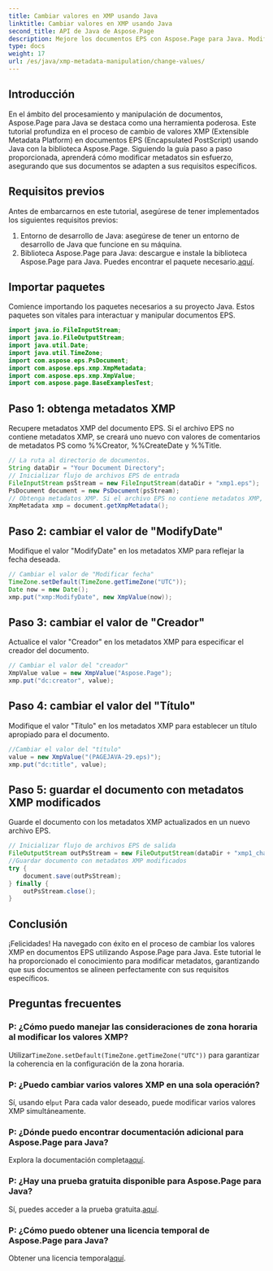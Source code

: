 ```yaml
---
title: Cambiar valores en XMP usando Java
linktitle: Cambiar valores en XMP usando Java
second_title: API de Java de Aspose.Page
description: Mejore los documentos EPS con Aspose.Page para Java. Modifique los metadatos XMP sin esfuerzo para obtener contenido personalizado y profesional. #DesarrolloJava
type: docs
weight: 17
url: /es/java/xmp-metadata-manipulation/change-values/
---
```

## Introducción
En el ámbito del procesamiento y manipulación de documentos, Aspose.Page para Java se destaca como una herramienta poderosa. Este tutorial profundiza en el proceso de cambio de valores XMP (Extensible Metadata Platform) en documentos EPS (Encapsulated PostScript) usando Java con la biblioteca Aspose.Page. Siguiendo la guía paso a paso proporcionada, aprenderá cómo modificar metadatos sin esfuerzo, asegurando que sus documentos se adapten a sus requisitos específicos.
## Requisitos previos
Antes de embarcarnos en este tutorial, asegúrese de tener implementados los siguientes requisitos previos:
1. Entorno de desarrollo de Java: asegúrese de tener un entorno de desarrollo de Java que funcione en su máquina.
2.  Biblioteca Aspose.Page para Java: descargue e instale la biblioteca Aspose.Page para Java. Puedes encontrar el paquete necesario.[aquí](https://releases.aspose.com/page/java/).
## Importar paquetes
Comience importando los paquetes necesarios a su proyecto Java. Estos paquetes son vitales para interactuar y manipular documentos EPS.
```java
import java.io.FileInputStream;
import java.io.FileOutputStream;
import java.util.Date;
import java.util.TimeZone;
import com.aspose.eps.PsDocument;
import com.aspose.eps.xmp.XmpMetadata;
import com.aspose.eps.xmp.XmpValue;
import com.aspose.page.BaseExamplesTest;
```
## Paso 1: obtenga metadatos XMP
Recupere metadatos XMP del documento EPS. Si el archivo EPS no contiene metadatos XMP, se creará uno nuevo con valores de comentarios de metadatos PS como %%Creator, %%CreateDate y %%Title.
```java
// La ruta al directorio de documentos.
String dataDir = "Your Document Directory";
// Inicializar flujo de archivos EPS de entrada
FileInputStream psStream = new FileInputStream(dataDir + "xmp1.eps");
PsDocument document = new PsDocument(psStream);
// Obtenga metadatos XMP. Si el archivo EPS no contiene metadatos XMP, se crea uno nuevo con valores de los comentarios de metadatos PS
XmpMetadata xmp = document.getXmpMetadata();
```
## Paso 2: cambiar el valor de "ModifyDate"
Modifique el valor "ModifyDate" en los metadatos XMP para reflejar la fecha deseada.
```java
// Cambiar el valor de "Modificar fecha"
TimeZone.setDefault(TimeZone.getTimeZone("UTC"));
Date now = new Date();
xmp.put("xmp:ModifyDate", new XmpValue(now));
```
## Paso 3: cambiar el valor de "Creador"
Actualice el valor "Creador" en los metadatos XMP para especificar el creador del documento.
```java
// Cambiar el valor del "creador"
XmpValue value = new XmpValue("Aspose.Page");
xmp.put("dc:creator", value);
```
## Paso 4: cambiar el valor del "Título"
Modifique el valor "Título" en los metadatos XMP para establecer un título apropiado para el documento.
```java
//Cambiar el valor del "título"
value = new XmpValue("(PAGEJAVA-29.eps)");
xmp.put("dc:title", value);
```
## Paso 5: guardar el documento con metadatos XMP modificados
Guarde el documento con los metadatos XMP actualizados en un nuevo archivo EPS.
```java
// Inicializar flujo de archivos EPS de salida
FileOutputStream outPsStream = new FileOutputStream(dataDir + "xmp1_changed.eps");
//Guardar documento con metadatos XMP modificados
try {
    document.save(outPsStream);
} finally {
    outPsStream.close();
}
```
## Conclusión
¡Felicidades! Ha navegado con éxito en el proceso de cambiar los valores XMP en documentos EPS utilizando Aspose.Page para Java. Este tutorial le ha proporcionado el conocimiento para modificar metadatos, garantizando que sus documentos se alineen perfectamente con sus requisitos específicos.
## Preguntas frecuentes
### P: ¿Cómo puedo manejar las consideraciones de zona horaria al modificar los valores XMP?
 Utilizar`TimeZone.setDefault(TimeZone.getTimeZone("UTC"))` para garantizar la coherencia en la configuración de la zona horaria.
### P: ¿Puedo cambiar varios valores XMP en una sola operación?
 Sí, usando el`put` Para cada valor deseado, puede modificar varios valores XMP simultáneamente.
### P: ¿Dónde puedo encontrar documentación adicional para Aspose.Page para Java?
 Explora la documentación completa[aquí](https://reference.aspose.com/page/java/).
### P: ¿Hay una prueba gratuita disponible para Aspose.Page para Java?
 Sí, puedes acceder a la prueba gratuita.[aquí](https://releases.aspose.com/).
### P: ¿Cómo puedo obtener una licencia temporal de Aspose.Page para Java?
 Obtener una licencia temporal[aquí](https://purchase.aspose.com/temporary-license/).